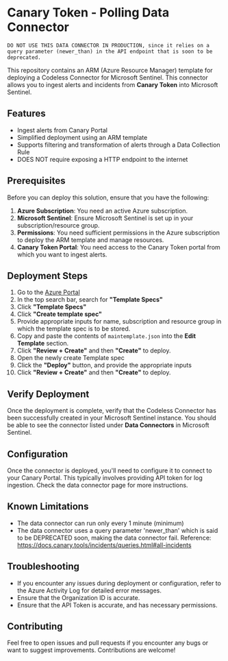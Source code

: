 # Canary Token - Polling Data Connector

```
DO NOT USE THIS DATA CONNECTOR IN PRODUCTION, since it relies on a query parameter (newer_than) in the API endpoint that is soon to be deprecated.
```

This repository contains an ARM (Azure Resource Manager) template for deploying a Codeless Connector for Microsoft Sentinel. This connector allows you to ingest alerts and incidents from **Canary Token** into Microsoft Sentinel.

## Features
- Ingest alerts from Canary Portal
- Simplified deployment using an ARM template
- Supports filtering and transformation of alerts through a Data Collection Rule
- DOES NOT require exposing a HTTP endpoint to the internet

## Prerequisites
Before you can deploy this solution, ensure that you have the following:

1. **Azure Subscription**: You need an active Azure subscription.
2. **Microsoft Sentinel**: Ensure Microsoft Sentinel is set up in your subscription/resource group.
3. **Permissions**: You need sufficient permissions in the Azure subscription to deploy the ARM template and manage resources.
4. **Canary Token Portal**: You need access to the Canary Token portal from which you want to ingest alerts.


## Deployment Steps

1. Go to the [Azure Portal](https://portal.azure.com/)
2. In the top search bar, search for **"Template Specs"**
3. Click **"Template Specs"**
4. Click **"Create template spec"**
5. Provide appropriate inputs for name, subscription and resource group in which the template spec is to be stored.
6. Copy and paste the contents of `maintemplate.json` into the **Edit Template** section.
7. Click **"Review + Create"** and then **"Create"** to deploy.
8. Open the newly create Template spec
9. Click the **"Deploy"** button, and provide the appropriate inputs
10. Click **"Review + Create"** and then **"Create"** to deploy.


## Verify Deployment
Once the deployment is complete, verify that the Codeless Connector has been successfully created in your Microsoft Sentinel instance. You should be able to see the connector listed under **Data Connectors** in Microsoft Sentinel.

## Configuration
Once the connector is deployed, you'll need to configure it to connect to your Canary Portal. This typically involves providing API token for log ingestion. Check the data connector page for more instructions.

## Known Limitations
- The data connector can run only every 1 minute (minimum)
- The data connector uses a query parameter 'newer_than' which is said to be DEPRECATED soon, making the data connector fail. Reference: https://docs.canary.tools/incidents/queries.html#all-incidents

## Troubleshooting
- If you encounter any issues during deployment or configuration, refer to the Azure Activity Log for detailed error messages.
- Ensure that the Organization ID is accurate.
- Ensure that the API Token is accurate, and has necessary permissions.

## Contributing
Feel free to open issues and pull requests if you encounter any bugs or want to suggest improvements. Contributions are welcome!